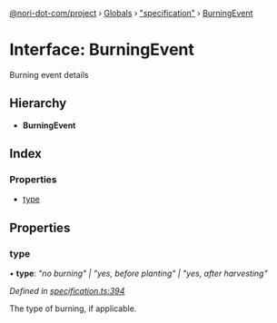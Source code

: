[@nori-dot-com/project](../README.md) › [Globals](../globals.md) › ["specification"](../modules/_specification_.md) › [BurningEvent](_specification_.burningevent.md)

# Interface: BurningEvent

Burning event details

## Hierarchy

* **BurningEvent**

## Index

### Properties

* [type](_specification_.burningevent.md#type)

## Properties

###  type

• **type**: *"no burning" | "yes, before planting" | "yes, after harvesting"*

*Defined in [specification.ts:394](https://github.com/nori-dot-eco/nori-dot-com/blob/758366f/packages/project/src/specification.ts#L394)*

The type of burning, if applicable.
